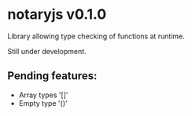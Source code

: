 # notaryjs v0.1.0

Library allowing type checking of functions at runtime.

Still under development.

## Pending features:
* Array types '[]'
* Empty type '()'

